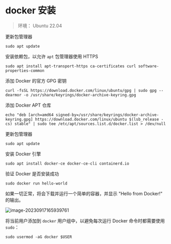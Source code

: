 # docker 安装

> 环境： Ubuntu 22.04

更新包管理器

```
sudo apt update
```

安装依赖包，以允许 `apt` 包管理器使用 HTTPS

```
sudo apt install apt-transport-https ca-certificates curl software-properties-common
```

添加 Docker 的官方 GPG 密钥

```
curl -fsSL https://download.docker.com/linux/ubuntu/gpg | sudo gpg --dearmor -o /usr/share/keyrings/docker-archive-keyring.gpg
```

添加 Docker APT 仓库

```
echo "deb [arch=amd64 signed-by=/usr/share/keyrings/docker-archive-keyring.gpg] https://download.docker.com/linux/ubuntu $(lsb_release -cs) stable" | sudo tee /etc/apt/sources.list.d/docker.list > /dev/null
```

更新包管理器

```
sudo apt update
```

安装 Docker 引擎

```
sudo apt install docker-ce docker-ce-cli containerd.io
```

验证 Docker 是否安装成功

```
sudo docker run hello-world
```

如果一切正常，将会下载并运行一个简单的容器，并显示 "Hello from Docker!" 的输出。

![image-20230917165939761](https://qn.huat.xyz/mac/202309171659813.png)

将当前用户添加到 `docker` 用户组中，以避免每次运行 Docker 命令时都需要使用 `sudo`：

```
sudo usermod -aG docker $USER
```

